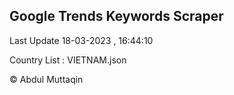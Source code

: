 

## Google Trends Keywords Scraper 
 
Last Update 18-03-2023 , 16:44:10

Country List :
VIETNAM.json



© Abdul Muttaqin 
